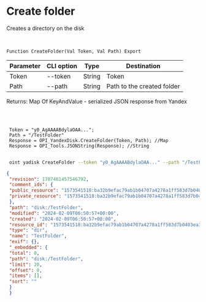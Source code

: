 ﻿---
sidebar_position: 2
---

# Create folder
 Creates a directory on the disk


<br/>


`Function CreateFolder(Val Token, Val Path) Export`

 | Parameter | CLI option | Type | Destination |
 |-|-|-|-|
 | Token | --token | String | Token |
 | Path | --path | String | Path to the created folder |

 
 Returns: Map Of KeyAndValue - serialized JSON response from Yandex

<br/>




```bsl title="Code example"
 
 Token = "y0_AgAAAABdylaOAA...";
 Path = "/TestFolder"
 Response = OPI_YandexDisk.CreateFolder(Token, Path); //Map
 Response = OPI_Tools.JSONString(Response); //String
```
	


```sh title="CLI command example"
 
 oint yadisk CreateFolder --token "y0_AgAAAABdylaOAA..." --path "/TestFolder"

```

```json title="Result"
{
 "revision": 1707461457546792,
 "comment_ids": {
 "public_resource": "1573541518:ba32b9efac79ab1b04707a4278a1ff583d7b0403ea306035f1b910e56c6ef3ac",
 "private_resource": "1573541518:ba32b9efac79ab1b04707a4278a1ff583d7b0403ea306035f1b910e56c6ef3ac"
 },
 "path": "disk:/TestFolder",
 "modified": "2024-02-09T06:50:57+00:00",
 "created": "2024-02-09T06:50:57+00:00",
 "resource_id": "1573541518:ba32b9efac79ab1b04707a4278a1ff583d7b0403ea306035f1b910e56c6ef3ac",
 "type": "dir",
 "name": "TestFolder",
 "exif": {},
 "_embedded": {
 "total": 0,
 "path": "disk:/TestFolder",
 "limit": 20,
 "offset": 0,
 "items": [],
 "sort": ""
 }
 }
```
